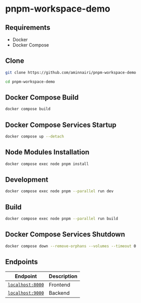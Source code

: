 # pnpm-workspace-demo

## Requirements

- Docker
- Docker Compose

## Clone

```bash
git clone https://github.com/aminnairi/pnpm-workspace-demo

cd pnpm-workspace-demo
```

## Docker Compose Build

```bash
docker compose build
```

## Docker Compose Services Startup

```bash
docker compose up --detach
```

## Node Modules Installation

```bash
docker compose exec node pnpm install
```

## Development

```bash
docker compose exec node pnpm --parallel run dev
```

## Build

```bash
docker compose exec node pnpm --parallel run build
```

## Docker Compose Services Shutdown

```bash
docker compose down --remove-orphans --volumes --timeout 0
```

## Endpoints

Endpoint | Description
---|---
[`localhost:8000`](http://localhost:8000) | Frontend
[`localhost:9000`](http://localhost:9000) | Backend
